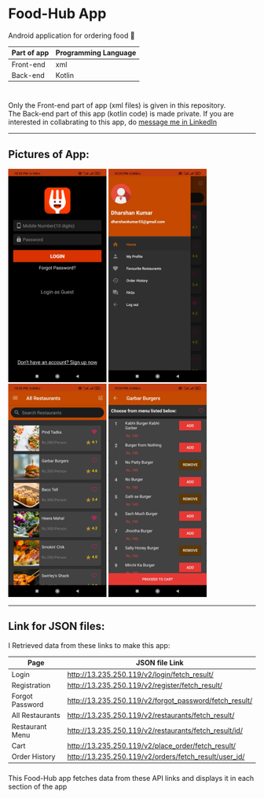 # Food-Hub App


Android application for ordering food 🍔 <br>

| Part of app |	Programming Language |
|-------|------|
|Front-end  |xml	|
|Back-end	|Kotlin	|
###

<br>
Only the Front-end part of app (xml files) is given in this repository. <br>
The Back-end part of this app (kotlin code) is made private. If you are interested in collabrating to this app, do <a href="https://www.linkedin.com/in/dharshan-kumar-ba09521a0/">message me in LinkedIn</a>
<br>
<hr style=\"border:0.5px solid gray\"> </hr>

## Pictures of App:
<p align="left">
  <img src="./Screenshots of App/LogIn.jpg" width="200" alt="app pic">
  <img src="./Screenshots of App/Navigation Bar.jpg" width="200" alt="app pic">
  <img src="./Screenshots of App/Dashboard (List of all Restaurants).jpg" width="200" alt="app pic">
  <img src="./Screenshots of App/Restaurants Menu.jpg" width="200" alt="app pic">
</p>
<hr style=\"border:0.5px solid gray\"> </hr>


## Link for JSON files:
I Retrieved data from these links to make this app:<br>

| Page |	JSON file Link |
|-------|------|
|Login  | http://13.235.250.119/v2/login/fetch_result/	|
|Registration	| http://13.235.250.119/v2/register/fetch_result/ |
|Forgot Password | http://13.235.250.119/v2/forgot_password/fetch_result/ |
|All Restaurants | http://13.235.250.119/v2/restaurants/fetch_result/ |
|Restaurant Menu | http://13.235.250.119/v2/restaurants/fetch_result/id/ |
|Cart | http://13.235.250.119/v2/place_order/fetch_result/ |
|Order History | http://13.235.250.119/v2/orders/fetch_result/user_id/ |
###

This Food-Hub app fetches data from these API links and displays it in each section of the app
